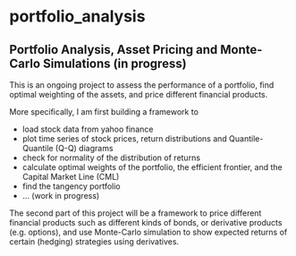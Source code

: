 # portfolio_analysis
Portfolio Analysis, Asset Pricing and Monte-Carlo Simulations (in progress)
--------------------------------------------------------------------------------------
This is an ongoing project to assess the performance of a portfolio, find optimal weighting of the assets, and price different financial products.

More specifically, I am first building a framework to 
<ul>
	<li>load stock data from yahoo finance
	<li>plot time series of stock prices, return distributions and Quantile-Quantile (Q-Q) diagrams
	<li>check for normality of the distribution of returns
	<li>calculate optimal weights of the portfolio, the efficient frontier, and the Capital Market Line (CML)
	<li>find the tangency portfolio 
	<li>... (work in progress)
</ul>

The second part of this project will be a framework to price different financial products such as different kinds of bonds, or derivative products (e.g. options), and use Monte-Carlo simulation to show expected returns of certain (hedging) strategies using derivatives.
